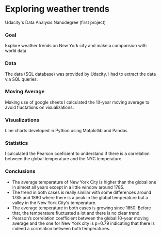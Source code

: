 # Exploring weather trends
Udacity's Data Analysis Nanodegree (first project)

### Goal
Explore weather trends on New York city and make a comparision with world data.

### Data
The data (SQL database) was provided by Udacity. I had to extract the data via SQL queries.

### Moving Average
Making use of google sheets I calculated the 10-year moving average to avoid fluctations on visualizations.

### Visualizations
Line charts developed in Python using Matplotlib and Pandas.

### Statistics
I calculated the Pearson coeficient to understand if there is a correlation between the global temperature and the NYC temperature.

### Conclusions
- The average temperature of New York City is higher than the global one in almost all years except in a little
window around 1785.
- The trend in both cases is really similar with some differences around 1785 and 1880 where there is a peak in
the global temperature but a valley in the New York City's temperature.
- The average temperature in both cases is growing since 1850. Before that, the temperature fluctuated a lot
and there is no clear trend.
- Pearson’s correlation coefficient between
the global 10-year moving average and the
one for New York city is p=0.79 indicating
that there is indeed a correlation between
both temperatures.
